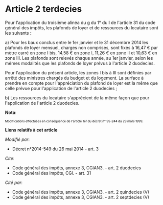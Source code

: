 # Article 2 terdecies

Pour l'application du troisième alinéa du g du 1° du I de l'article 31 du code général des impôts, les plafonds de loyer et
de ressources du locataire sont les suivants : 

a) Pour les baux conclus entre le 1er janvier et le 31 décembre 2014 les plafonds de loyer mensuel, charges non comprises,
sont fixés à 16,47 € par mètre carré en zone I bis, 14,58 € en zone I, 11,26 € en zone II et 10,63 € en zone III. Les
plafonds sont relevés chaque année, au 1er janvier, selon les mêmes modalités que les plafonds de loyer prévus à l'article 2
duodecies. 

Pour l'application du présent article, les zones I bis à III sont définies par arrêté des ministres chargés du budget et du
logement. La surface à prendre en compte pour l'appréciation du plafond de loyer est la même que celle prévue pour
l'application de l'article 2 duodecies ; 

b) Les ressources du locataire s'apprécient de la même façon que pour l'application de l'article 2 duodecies.

**Nota:**

<font color="#000000" size="1">Modifications effectuées en conséquence de l'article 1er du décret n° 99-244 du 29 mars
1999.</font>

**Liens relatifs à cet article**

_Modifié par_:

  - Décret n°2014-549 du 26 mai 2014 - art. 3

_Cite_:

  - Code général des impôts, annexe 3, CGIAN3. - art. 2 duodecies
  - Code général des impôts, CGI. - art. 31

_Cité par_:

  - Code général des impôts, annexe 3, CGIAN3. - art. 2 quindecies (V)
  - Code général des impôts, annexe 3, CGIAN3. - art. 2 septdecies (V)
